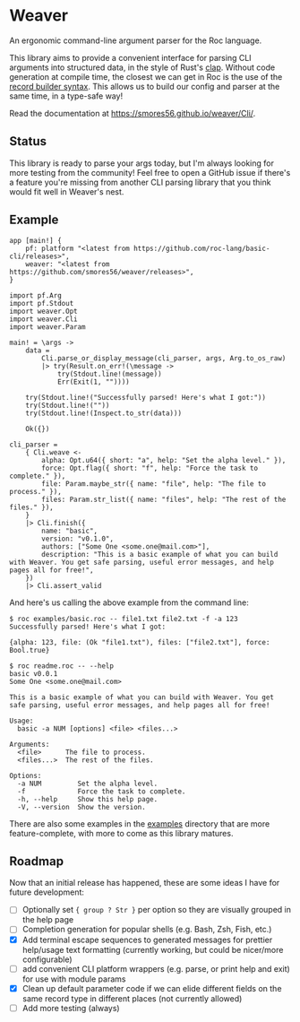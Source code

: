 Weaver
======

An ergonomic command-line argument parser for the Roc language.

This library aims to provide a convenient interface for parsing CLI arguments
into structured data, in the style of Rust's [clap](https://github.com/clap-rs/clap).
Without code generation at compile time, the closest we can get in Roc is the use of the
[record builder syntax](https://www.roc-lang.org/examples/RecordBuilder/README.html).
This allows us to build our config and parser at the same time, in a type-safe way!

Read the documentation at <https://smores56.github.io/weaver/Cli/>.

## Status

This library is ready to parse your args today, but I'm always looking for more testing
from the community! Feel free to open a GitHub issue if there's a feature you're missing
from another CLI parsing library that you think would fit well in Weaver's nest.

## Example

```roc
app [main!] {
    pf: platform "<latest from https://github.com/roc-lang/basic-cli/releases>",
    weaver: "<latest from https://github.com/smores56/weaver/releases>",
}

import pf.Arg
import pf.Stdout
import weaver.Opt
import weaver.Cli
import weaver.Param

main! = \args ->
    data =
        Cli.parse_or_display_message(cli_parser, args, Arg.to_os_raw)
        |> try(Result.on_err!(\message ->
            try(Stdout.line!(message))
            Err(Exit(1, ""))))

    try(Stdout.line!("Successfully parsed! Here's what I got:"))
    try(Stdout.line!(""))
    try(Stdout.line!(Inspect.to_str(data)))

    Ok({})

cli_parser =
    { Cli.weave <-
        alpha: Opt.u64({ short: "a", help: "Set the alpha level." }),
        force: Opt.flag({ short: "f", help: "Force the task to complete." }),
        file: Param.maybe_str({ name: "file", help: "The file to process." }),
        files: Param.str_list({ name: "files", help: "The rest of the files." }),
    }
    |> Cli.finish({
        name: "basic",
        version: "v0.1.0",
        authors: ["Some One <some.one@mail.com>"],
        description: "This is a basic example of what you can build with Weaver. You get safe parsing, useful error messages, and help pages all for free!",
    })
    |> Cli.assert_valid
```

And here's us calling the above example from the command line:

```console
$ roc examples/basic.roc -- file1.txt file2.txt -f -a 123
Successfully parsed! Here's what I got:

{alpha: 123, file: (Ok "file1.txt"), files: ["file2.txt"], force: Bool.true}

$ roc readme.roc -- --help
basic v0.0.1
Some One <some.one@mail.com>

This is a basic example of what you can build with Weaver. You get safe parsing, useful error messages, and help pages all for free!

Usage:
  basic -a NUM [options] <file> <files...>

Arguments:
  <file>      The file to process.
  <files...>  The rest of the files.

Options:
  -a NUM         Set the alpha level.
  -f             Force the task to complete.
  -h, --help     Show this help page.
  -V, --version  Show the version.
```

There are also some examples in the [examples](./examples) directory that are more
feature-complete, with more to come as this library matures.

## Roadmap

Now that an initial release has happened, these are some ideas I have for future development:

- [ ] Optionally set `{ group ? Str }` per option so they are visually grouped in the help page
- [ ] Completion generation for popular shells (e.g. Bash, Zsh, Fish, etc.)
- [X] Add terminal escape sequences to generated messages for prettier help/usage text formatting (currently working, but could be nicer/more configurable)
- [ ] add convenient CLI platform wrappers (e.g. parse, or print help and exit) for use with module params
- [X] Clean up default parameter code if we can elide different fields on the same record type in different places (not currently allowed)
- [ ] Add more testing (always)
